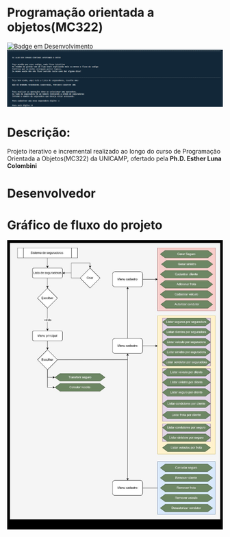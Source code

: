 # **Programação orientada a objetos(MC322)**
![Badge em Desenvolvimento](http://img.shields.io/static/v1?label=STATUS&message=EM%20DESENVOLVIMENTO&color=GREEN&style=for-the-badge)
![Flowchart](ProjetoMC322.png)

# Descrição:
Projeto iterativo e incremental realizado ao longo do curso de Programação Orientada a Objetos(MC322) da UNICAMP, ofertado pela **Ph.D. Esther Luna Colombini**

# Desenvolvedor


# Gráfico de fluxo do projeto
![Flowchart](FlowChartLab05.jpg)
